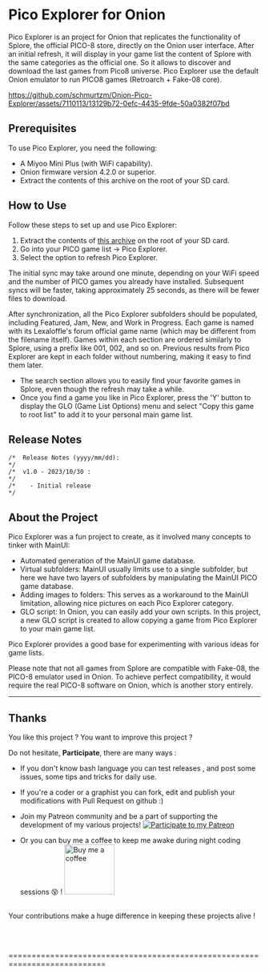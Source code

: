 # Pico Explorer for Onion

Pico Explorer is an project for Onion that replicates the functionality of Splore, the official PICO-8 store, directly on the Onion user interface. After an initial refresh, it will display in your game list the content of Splore with the same categories as the official one. So it allows to discover and download the last games from Pico8 universe. 
Pico Explorer use the default Onion emulator to run PICO8 games (Retroarch + Fake-08 core).

https://github.com/schmurtzm/Onion-Pico-Explorer/assets/7110113/13129b72-0efc-4435-9fde-50a0382f07bd


## Prerequisites

To use Pico Explorer, you need the following:

- A Miyoo Mini Plus (with WiFi capability).
- Onion firmware version 4.2.0 or superior.
- Extract the contents of this archive on the root of your SD card.

## How to Use

Follow these steps to set up and use Pico Explorer:

1. Extract the contents of [this archive](https://github.com/schmurtzm/Onion-Pico-Explorer/releases) on the root of your SD card.
2. Go into your PICO game list -> Pico Explorer.
3. Select the option to refresh Pico Explorer.

The initial sync may take around one minute, depending on your WiFi speed and the number of PICO games you already have installed. Subsequent syncs will be faster, taking approximately 25 seconds, as there will be fewer files to download.

After synchronization, all the Pico Explorer subfolders should be populated, including Featured, Jam, New, and Work in Progress. Each game is named with its Lexaloffle's forum official game name (which may be different from the filename itself). Games within each section are ordered similarly to Splore, using a prefix like 001, 002, and so on. Previous results from Pico Explorer are kept in each folder without numbering, making it easy to find them later.

- The search section allows you to easily find your favorite games in Splore, even though the refresh may take a while.
- Once you find a game you like in Pico Explorer, press the 'Y' button to display the GLO (Game List Options) menu and select "Copy this game to root list" to add it to your personal main game list.




 ## Release Notes
```
/*  Release Notes (yyyy/mm/dd):                                                             */
/*  v1.0 - 2023/10/30 :                                                                     */
/*    - Initial release                                                                     */
```


## About the Project

Pico Explorer was a fun project to create, as it involved many concepts to tinker with MainUI:

- Automated generation of the MainUI game database.
- Virtual subfolders: MainUI usually limits use to a single subfolder, but here we have two layers of subfolders by manipulating the MainUI PICO game database.
- Adding images to folders: This serves as a workaround to the MainUI limitation, allowing nice pictures on each Pico Explorer category.
- GLO script: In Onion, you can easily add your own scripts. In this project, a new GLO script is created to allow copying a game from Pico Explorer to your main game list.

Pico Explorer provides a good base for experimenting with various ideas for game lists.

Please note that not all games from Splore are compatible with Fake-08, the PICO-8 emulator used in Onion. To achieve perfect compatibility, it would require the real PICO-8 software on Onion, which is another story entirely.

------------------------------------------------


 ## Thanks
You like this project ? You want to improve this project ? 

Do not hesitate, **Participate**, there are many ways :
- If you don't know bash language you can test releases , and post some issues, some tips and tricks for daily use.
- If you're a coder or a graphist you can fork, edit and publish your modifications with Pull Request on github :)<br/>
- Join my Patreon community and be a part of supporting the development of my various projects!  [![Participate to my Patreon][Patreon-shield]][patreon]
  
- Or you can buy me a coffee to keep me awake during night coding sessions :dizzy_face: !
   <a href="https://www.buymeacoffee.com/schmurtz"><img src="https://www.buymeacoffee.com/assets/img/guidelines/download-assets-sm-2.svg" alt="Buy me a coffee" width="100"/></a>
<br/><br/>

Your contributions make a huge difference in keeping these projects alive !


<br/><br/>

[buymeacoffee-shield]: https://www.buymeacoffee.com/assets/img/guidelines/download-assets-sm-2.svg
[buymeacoffee]: https://www.buymeacoffee.com/schmurtz
[Patreon-shield]:https://img.shields.io/badge/Patreon-F96854?style=for-the-badge&logo=patreon&logoColor=white
[patreon]: https://www.patreon.com/schmurtz

 ===========================================================================
 
